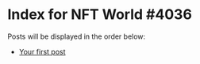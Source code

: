 # Index for NFT World #4036
Posts will be displayed in the order below:

- [Your first post](./001-first.md)

